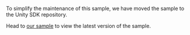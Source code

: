 To simplify the maintenance of this sample, we have moved the sample to the Unity SDK repository.

Head to [our sample](https://github.com/openfort-xyz/openfort-csharp-unity/tree/main/sample) to view the latest version of the sample.